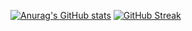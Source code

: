 [![Anurag's GitHub stats](https://github-readme-stats.vercel.app/api?username=polystyrene-foam&show_icons=true&theme=radical)](https://github.com/anuraghazra/github-readme-stats)
[![GitHub Streak](https://streak-stats.demolab.com?user=polystyrene-foam&theme=radical)](https://git.io/streak-stats)
